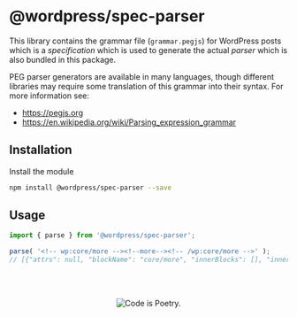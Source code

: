 # @wordpress/spec-parser

This library contains the grammar file (`grammar.pegjs`) for WordPress posts which is a _specification_ which is used to generate the actual _parser_ which is also bundled in this package.

PEG parser generators are available in many languages, though different libraries may require some translation of this grammar into their syntax. For more information see:
* https://pegjs.org
* https://en.wikipedia.org/wiki/Parsing_expression_grammar

## Installation

Install the module

```bash
npm install @wordpress/spec-parser --save
```

## Usage

```js
import { parse } from '@wordpress/spec-parser';

parse( '<!-- wp:core/more --><!--more--><!-- /wp:core/more -->' );
// [{"attrs": null, "blockName": "core/more", "innerBlocks": [], "innerHTML": "<!--more-->"}]
```

<br/><br/><p align="center"><img src="https://s.w.org/style/images/codeispoetry.png?1" alt="Code is Poetry." /></p>
